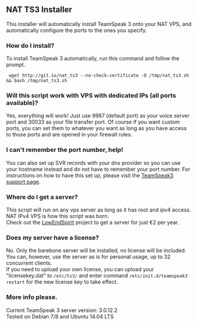 ## NAT TS3 Installer
This installer will automatically install TeamSpeak 3 onto your NAT VPS, and automatically configure the ports to the ones you specify.

### How do I install?
To install TeamSpeak 3 automatically, run this command and follow the prompt.

``` wget http://git.io/nat_ts3 --no-check-certificate -O /tmp/nat_ts3.sh && bash /tmp/nat_ts3.sh```

### Will this script work with VPS with dedicated IPs (all ports available)?
Yes, everything will work! Just use 9987 (default port) as your voice server port and 30033 as your file transfer port. Of course if you want custom ports, you can set them to whatever you want as long as you have access to those ports and are opened in your firewall rules.

### I can't remember the port number, help!
You can also set up SVR records with your dns provider so you can use your hostname instead and do not have to remember your port number. For instructions on how to have this set up, please visit the <a href="https://support.teamspeakusa.com/index.php?/Knowledgebase/Article/View/293/12/does-teamspeak-3-support-dns-srv-records" target="_blank">TeamSpeak3 support page</a>.

### Where do I get a server?
This script will run on any vps server as long as it has root and ipv4 access. NAT IPv4 VPS is how this script was born.<br />
Check out the <a href="http://lowendspirit.com/locations.html" target="_blank">LowEndSpirit</a> project to get a server for just €2 per year.

### Does my server have a license?
No. Only the barebone server will be installed, no license will be included. You can, however, use the server as is for personal usage, up to 32 concurrent clients.<br />
If you need to upload your own license, you can upload your "licensekey.dat" to ```/etc/ts3/``` and enter command ```/etc/init.d/teamspeak3 restart``` for the new license key to take effect.

### More info please.
Current TeamSpeak 3 server version: 3.0.12.2<br />
Tested on Debian 7/8 and Ubuntu 14.04 LTS
